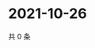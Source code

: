 # 2021-10-26

共 0 条

<!-- BEGIN WEIBO -->
<!-- 最后更新时间 Tue Oct 26 2021 22:08:26 GMT+0800 (China Standard Time) -->

<!-- END WEIBO -->
